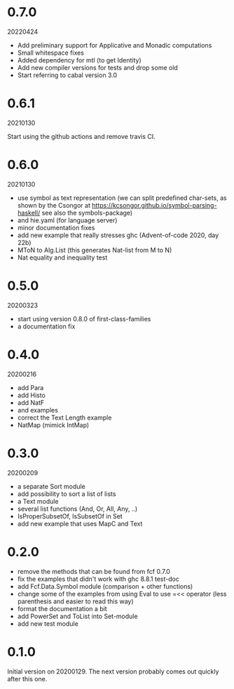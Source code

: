 

# 0.7.0

20220424

 - Add preliminary support for Applicative and Monadic computations
 - Small whitespace fixes
 - Added dependency for mtl (to get Identity)
 - Add new compiler versions for tests and drop some old
 - Start referring to cabal version 3.0

# 0.6.1

20210130

Start using the github actions and remove travis CI.

# 0.6.0

20210130

 - use symbol as text representation (we can split predefined char-sets, as shown
   by the Csongor at https://kcsongor.github.io/symbol-parsing-haskell/ see also
   the symbols-package)
 - and hie.yaml (for language server)
 - minor documentation fixes
 - add new example that really stresses ghc (Advent-of-code 2020, day 22b)
 - MToN to Alg.List (this generates Nat-list from M to N)
 - Nat equality and inequality test

# 0.5.0

20200323

 - start using version 0.8.0 of first-class-families
 - a documentation fix

# 0.4.0

20200216

 - add Para
 - add Histo
 - add NatF
 - and examples 
 - correct the Text Length example
 - NatMap (mimick IntMap)

# 0.3.0

20200209

 - a separate Sort module
 - add possibility to sort a list of lists
 - a Text module
 - several list functions (And, Or, All, Any, ..)
 - IsProperSubsetOf, IsSubsetOf in Set
 - add new example that uses MapC and Text

# 0.2.0

 - remove the methods that can be found from fcf 0.7.0
 - fix the examples that didn't work with ghc 8.8.1 test-doc
 - add Fcf.Data.Symbol module (comparison + other functions)
 - change some of the examples from using Eval to use =<< operator
   (less parenthesis and easier to read this way)
 - format the documentation a bit
 - add PowerSet and ToList into Set-module
 - add new test module

# 0.1.0

Initial version on 20200129. The next version probably comes out quickly after 
this one.
